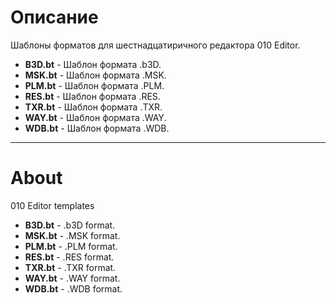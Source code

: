 # Описание

Шаблоны форматов для шестнадцатиричного редактора 010 Editor.

* **B3D.bt** - Шаблон формата .b3D.
* **MSK.bt** - Шаблон формата .MSK.
* **PLM.bt** - Шаблон формата .PLM.
* **RES.bt** - Шаблон формата .RES.
* **TXR.bt** - Шаблон формата .TXR.
* **WAY.bt** - Шаблон формата .WAY.
* **WDB.bt** - Шаблон формата .WDB.

***

# About

010 Editor templates

* **B3D.bt** - .b3D format.
* **MSK.bt** - .MSK format.
* **PLM.bt** - .PLM format.
* **RES.bt** - .RES format.
* **TXR.bt** - .TXR format.
* **WAY.bt** - .WAY format.
* **WDB.bt** - .WDB format.

